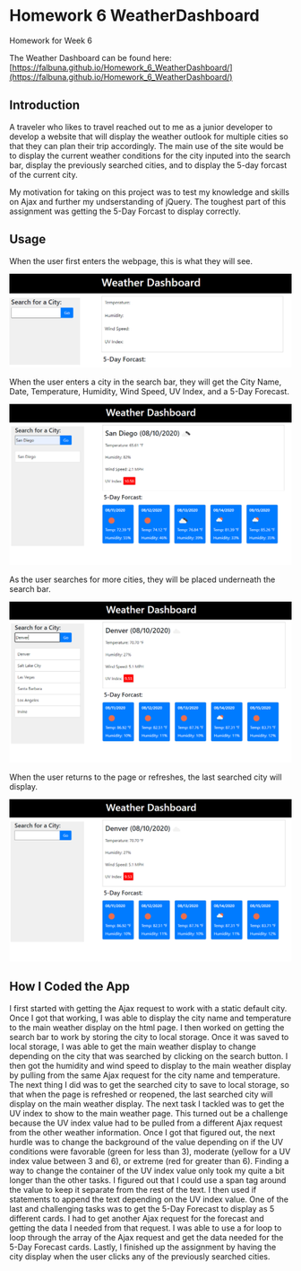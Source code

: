 # Homework 6 WeatherDashboard

Homework for Week 6

The Weather Dashboard can be found here: [https://falbuna.github.io/Homework_6_WeatherDashboard/](https://falbuna.github.io/Homework_6_WeatherDashboard/) 

## Introduction

A traveler who likes to travel reached out to me as a junior developer to develop a website that will display the weather outlook for multiple cities so that they can plan their trip accordingly. The main use of the site would be to display the current weather conditions for the city inputed into the search bar, display the previously searched cities, and to display the 5-day forcast of the current city.

My motivation for taking on this project was to test my knowledge and skills on Ajax and further my undserstanding of jQuery. The toughest part of this assignment was getting the 5-Day Forcast to display correctly.

## Usage

When the user first enters the webpage, this is what they will see.

![Weather Dashboard with no weather information](https://github.com/falbuna/Homework_6_WeatherDashboard/blob/master/Assets/FirstView.PNG)

When the user enters a city in the search bar, they will get the City Name, Date, Temperature, Humidity, Wind Speed, UV Index, and a 5-Day Forecast.

![Weather Dashboard with San Diego Weather Information](https://github.com/falbuna/Homework_6_WeatherDashboard/blob/master/Assets/FirstSearch.PNG)

As the user searches for more cities, they will be placed underneath the search bar.

![Weather Dashboard with additional cities searched.](https://github.com/falbuna/Homework_6_WeatherDashboard/blob/master/Assets/MoreSearches.PNG)

When the user returns to the page or refreshes, the last searched city will display.

![Weather Dashboard with infromation for Denver.](https://github.com/falbuna/Homework_6_WeatherDashboard/blob/master/Assets/LastSearched.PNG)

## How I Coded the App

I first started with getting the Ajax request to work with a static default city. Once I got that working, I was able to display the city name and temperature to the main weather display on the html page. I then worked on getting the search bar to work by storing the city to local storage. Once it was saved to local storage, I was able to get the main weather display to change depending on the city that was searched by clicking on the search button. I then got the humidity and wind speed to display to the main weather display by pulling from the same Ajax request for the city name and temperature. The next thing I did was to get the searched city to save to local storage, so that when the page is refreshed or reopened, the last searched city will display on the main weather display. The next task I tackled was to get the UV index to show to the main weather page. This turned out be a challenge because the UV index value had to be pulled from a different Ajax request from the other weather information. Once I got that figured out, the next hurdle was to change the background of the value depending on if the UV conditions were favorable (green for less than 3), moderate (yellow for a UV index value between 3 and 6), or extreme (red for greater than 6). Finding a way to change the container of the UV index value only took my quite a bit longer than the other tasks. I figured out that I could use a span tag around the value to keep it separate from the rest of the text. I then used if statements to append the text depending on the UV index value. One of the last and challenging tasks was to get the 5-Day Forecast to display as 5 different cards. I had to get another Ajax request for the forecast and getting the data I needed from that request. I was able to use a for loop to loop through the array of the Ajax request and get the data needed for the 5-Day Forecast cards. Lastly, I finished up the assignment by having the city display when the user clicks any of the previously searched cities. 